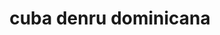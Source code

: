---
pid: llp415
title: cuba denru dominicana
location_transcription: Republica dominicana
coordinates: "[-71.008071909883, 18.992011810214]"
zipcode: '19120'
gen_neighborhood: North Philadelphia
neighborhood: Logan,Olney
outside_phl: 
age: '13'
age_range: 13-19
instagram: 
image_file_name: llp_415.jpg
proposal_transcription: 
topic: Race Ethnicity
topic_summary: '0'
type: Conceptual
keywords_other: flag, dominican republic
credit: Edwin
image_labels: 
twitter: 
facebook: 
permalink: "/monuments/llp415/"
layout: item-page
---